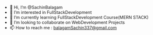 - 👋 Hi, I’m @SachinBalagam
- 👀 I’m interested in FullStackDevelopment
- 🌱 I’m currently learning FullStackDevelopment Course(MERN STACK)
- 💞️ I’m looking to collaborate on WebDevelopment Projects
- 📫 How to reach me : balagamSachin337@gmail.com

<!---
SachinBalagam/SachinBalagam is a ✨ special ✨ repository because its `README.md` (this file) appears on your GitHub profile.
You can click the Preview link to take a look at your changes.
--->
